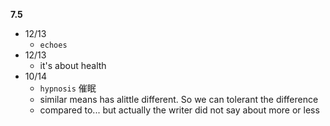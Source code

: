 **7.5**
- 12/13
	- `echoes`
- 12/13
	- it's about health
- 10/14
	- `hypnosis` 催眠
	- similar means has alittle different. So we can tolerant the difference
	- compared to... but actually the writer did not say about more or less